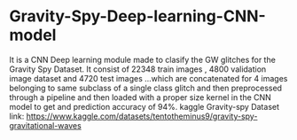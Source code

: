 # Gravity-Spy-Deep-learning-CNN-model
It is a CNN Deep learning module made to clasify the GW glitches for the Gravity Spy Dataset.
It consist of 22348 train images , 4800 validation image dataset and 4720  test images ...which are concatenated for 4 images belonging to same subclass of a single class glitch and then preprocessed through a pipeline and then loaded with a proper size kernel in the CNN model to get and prediction accuracy of 94%.
kaggle Gravity-spy Dataset link: https://www.kaggle.com/datasets/tentotheminus9/gravity-spy-gravitational-waves

